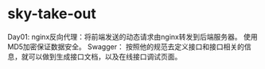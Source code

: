 # sky-take-out

Day01:
    nginx反向代理：将前端发送的动态请求由nginx转发到后端服务器。
    使用MD5加密保证数据安全。
    Swagger：
        按照他的规范去定义接口和接口相关的信息，就可以做到生成接口文档，以及在线接口调试页面。

